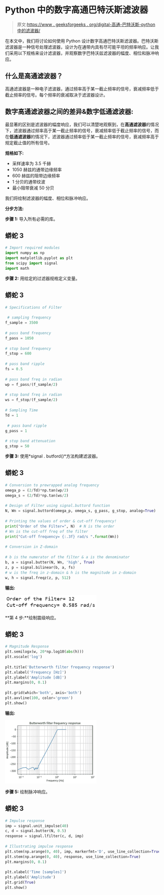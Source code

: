 # Python 中的数字高通巴特沃斯滤波器

> 原文:[https://www . geeksforgeeks . org/digital-高通-巴特沃斯-python 中的滤波器/](https://www.geeksforgeeks.org/digital-high-pass-butterworth-filter-in-python/)

在本文中，我们将讨论如何使用 Python 设计数字高通巴特沃斯滤波器。巴特沃斯滤波器是一种信号处理滤波器，设计为在通带内具有尽可能平坦的频率响应。让我们采用以下规格来设计滤波器，并观察数字巴特沃兹滤波器的幅度、相位和脉冲响应。

## **什么是高通滤波器？**

高通滤波器是一种电子滤波器，通过频率高于某一截止频率的信号，衰减频率低于截止频率的信号。每个频率的衰减取决于滤波器设计。

## **数字高通滤波器之间的差异&数字低通滤波器:**

最显著的区别是滤波器的幅度响应，我们可以清楚地观察到，在**高通滤波器**的情况下，滤波器通过频率高于某一截止频率的信号，衰减频率低于截止频率的信号，而在**低通滤波器**的情况下，滤波器通过频率低于某一截止频率的信号，衰减频率高于规定截止值的所有信号。

**规格如下:**

*   采样速率为 3.5 千赫
*   1050 赫兹的通带边缘频率
*   600 赫兹的阻带边缘频率
*   1 分贝的通带纹波
*   最小阻带衰减 50 分贝

我们将绘制滤波器的幅度、相位和脉冲响应。

**分步方法:**

**步骤 1:** 导入所有必需的库。

## 蟒蛇 3

```py
# Import required modules
import numpy as np
import matplotlib.pyplot as plt
from scipy import signal
import math
```

**步骤 2:** 用给定的过滤器规格定义变量。

## 蟒蛇 3

```py
# Specifications of Filter

 # sampling frequency
f_sample = 3500

# pass band frequency
f_pass = 1050

# stop band frequency
f_stop = 600

# pass band ripple
fs = 0.5

# pass band freq in radian
wp = f_pass/(f_sample/2)  

# stop band freq in radian
ws = f_stop/(f_sample/2) 

# Sampling Time
Td = 1 

 # pass band ripple
g_pass = 1

# stop band attenuation
g_stop = 50
```

**步骤 3:** 使用*signal . butford()*方法构建滤波器。

## 蟒蛇 3

```py
# Conversion to prewrapped analog frequency
omega_p = (2/Td)*np.tan(wp/2)
omega_s = (2/Td)*np.tan(ws/2)

# Design of Filter using signal.buttord function
N, Wn = signal.buttord(omega_p, omega_s, g_pass, g_stop, analog=True)

# Printing the values of order & cut-off frequency!
print("Order of the Filter=", N)  # N is the order
# Wn is the cut-off freq of the filter
print("Cut-off frequency= {:.3f} rad/s ".format(Wn))

# Conversion in Z-domain

# b is the numerator of the filter & a is the denominator
b, a = signal.butter(N, Wn, 'high', True)
z, p = signal.bilinear(b, a, fs)
# w is the freq in z-domain & h is the magnitude in z-domain
w, h = signal.freqz(z, p, 512)
```

**输出:**

![](img/e347aadcea9a0fc577beeccffb2ed780.png)

**第 4 步:**绘制震级响应。

## 蟒蛇 3

```py
# Magnitude Response
plt.semilogx(w, 20*np.log10(abs(h)))
plt.xscale('log')

plt.title('Butterworth filter frequency response')
plt.xlabel('Frequency [Hz]')
plt.ylabel('Amplitude [dB]')
plt.margins(0, 0.1)

plt.grid(which='both', axis='both')
plt.axvline(100, color='green')
plt.show()
```

**输出:**

![](img/63053d39638b4432e2e3b8ffeb04c4ed.png)

**步骤 5:** 绘制脉冲响应。

## 蟒蛇 3

```py
# Impulse response
imp = signal.unit_impulse(40)
c, d = signal.butter(N, 0.5)
response = signal.lfilter(c, d, imp)

# Illustrating impulse response
plt.stem(np.arange(0, 40), imp, markerfmt='D', use_line_collection=True)
plt.stem(np.arange(0, 40), response, use_line_collection=True)
plt.margins(0, 0.1)

plt.xlabel('Time [samples]')
plt.ylabel('Amplitude')
plt.grid(True)
plt.show()
```
